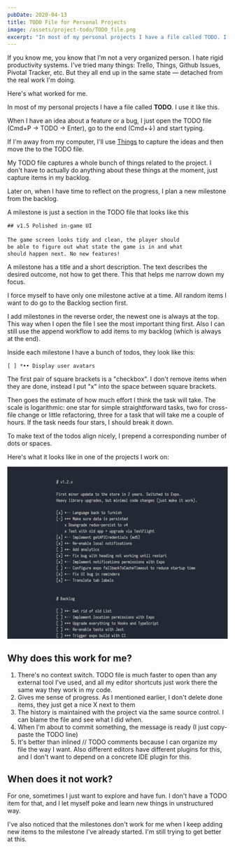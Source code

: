 ```yaml
---
pubDate: 2020-04-13
title: TODO File for Personal Projects
image: /assets/project-todo/TODO_file.png
excerpt: "In most of my personal projects I have a file called TODO. I use it like this…"
---
```


If you know me, you know that I'm not a very organized person. I hate rigid productivity systems. I've tried many things: Trello, Things, Github Issues, Pivotal Tracker, etc. But they all end up in the same state — detached from the real work I'm doing.

Here's what worked for me.

In most of my personal projects I have a file called **TODO**. I use it like this.

When I have an idea about a feature or a bug, I just open the TODO file (Cmd+P → TODO → Enter), go to the end (Cmd+↓) and start typing.

If I'm away from my computer, I'll use [Things](https://culturedcode.com/things/) to capture the ideas and then move the to the TODO file.

My TODO file captures a whole bunch of things related to the project. I don't have to actually do anything about these things at the moment, just capture items in my backlog.

Later on, when I have time to reflect on the progress, I plan a new milestone from the backlog.

A milestone is just a section in the TODO file that looks like this

```
## v1.5 Polished in-game UI

The game screen looks tidy and clean, the player should
be able to figure out what state the game is in and what
should happen next. No new features!
```

A milestone has a title and a short description. The text describes the desired outcome, not how to get there. This that helps me narrow down my focus.

I force myself to have only one milestone active at a time. All random items I want to do go to the Backlog section first.

I add milestones in the reverse order, the newest one is always at the top. This way when I open the file I see the most important thing first. Also I can still use the append workflow to add items to my backlog (which is always at the end).

Inside each milestone I have a bunch of todos, they look like this:

```
[ ] *•• Display user avatars
```

The first pair of square brackets is a "checkbox". I don't remove items when they are done, instead I put "x" into the space between square brackets.

Then goes the estimate of how much effort I think the task will take. The scale is logarithmic: one star for simple straightforward tasks, two for cross-file change or little refactoring, three for a task that will take me a couple of hours. If the task needs four stars, I should break it down.

To make text of the todos align nicely, I prepend a corresponding number of dots or spaces.

Here's what it looks like in one of the projects I work on:

![](/assets/project-todo/TODO_file.png)

## Why does this work for me?

1. There's no context switch. TODO file is much faster to open than any external tool I've used, and all my editor shortcuts just work there the same way they work in my code.
2. Gives me sense of progress. As I mentioned earlier, I don't delete done items, they just get a nice X next to them
3. The history is maintained with the project via the same source control. I can blame the file and see what I did when.
4. When I'm about to commit something, the message is ready (I just copy-paste the TODO line)
5. It's better than inlined // TODO comments because I can organize my file the way I want. Also different editors have different plugins for this, and I don't want to depend on a concrete IDE plugin for this.

## When does it not work?

For one, sometimes I just want to explore and have fun. I don't have a TODO item for that, and I let myself poke and learn new things in unstructured way.

I've also noticed that the milestones don't work for me when I keep adding new items to the milestone I've already started. I'm still trying to get better at this.
